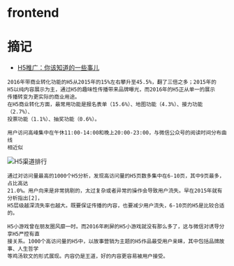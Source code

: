 # frontend

# 摘记

* [H5推广：你该知道的一些事儿](http://ued.ctrip.com/blog/5133.html#)

````
2016年带商业转化功能的H5从2015年的15%左右攀升至45.5%，翻了三倍之多；2015年的
H5以纯内容展示为主，通过H5的趣味性传播带来品牌曝光，而2016年的H5正从单一的展示
传播转变为更实际的商业用途。
在H5商业转化方面，最常用功能是报名表单（15.6%）、地图功能（4.3%）、接力功能（2.7%）、
投票功能（1.1%）、抽奖功能（0.6%）。

用户访问高峰集中在午休11:00-14:00和晚上20:00-23:00，与微信公众号的阅读时间分布曲线
相近似
````

![H5渠道排行](http://ued.ctrip.com/blog/wp-content/uploads/2017/03/image004.jpg)

````
通过对访问量最高的1000个H5分析，发现高访问量的H5页数多集中在6-10页，其中9页最多，占比高达
21.0%。用户向来是非常挑剔的，太过复杂或者异常的操作会导致用户流失。早在2015年就有分析指出[2]，
H5层级越深流失率也越大。既要保证传播的内容，也要减少用户流失，6-10页的H5是比较合适的。
````
````
H5小游戏曾在朋友圈风靡一时。而2016年刷屏的H5小游戏就没有那么多了，这与微信对诱导分享H5严控有直
接关系。1000个高访问量的H5中，以故事营销为主题的H5作品最受用户亲睐，其中包括品牌故事、人生哲学
等鸡汤软文的形式展现。内容仍是王道，好的内容更容易被用户接受。
````
